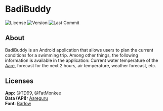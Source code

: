 # BadiBuddy
![License](https://img.shields.io/github/license/TD99/badibuddy?style=for-the-badge)
![Version](https://img.shields.io/github/v/release/TD99/badibuddy?include_prereleases&style=for-the-badge)
![Last Commit](https://img.shields.io/github/last-commit/TD99/badibuddy?style=for-the-badge)

## About
BadiBuddy is an Android application that allows users to plan the current conditions for a swimming trip. Among other things, the following information is available in the application: Current water temperature of the [Aare](https://en.wikipedia.org/wiki/Aare), forecast for the next 2 hours, air temperature, weather forecast, etc.

## Licenses
**App:** @TD99, @FatMonkee  
**Data (API):** [Aareguru](https://aareguru.existenz.ch/)  
**Font**: [Barlow](https://fonts.google.com/specimen/Barlow)  
